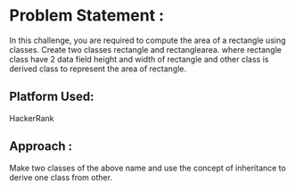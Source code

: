 # Problem Statement :
In this challenge, you are required to compute the area of a rectangle using classes.
Create two classes rectangle and rectanglearea. where rectangle class have 2 data field height and width of rectangle and other class is derived class to represent the area of rectangle.
## Platform Used:
HackerRank
## Approach :
Make two classes of the above name and use the concept of inheritance to derive one class from other.
